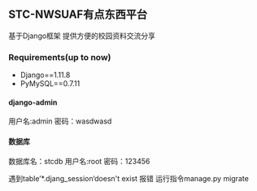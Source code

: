 ## STC-NWSUAF有点东西平台
基于Django框架 提供方便的校园资料交流分享

### Requirements(up to now)

* Django==1.11.8
* PyMySQL==0.7.11

#### django-admin
用户名:admin
密码：wasdwasd

#### 数据库
数据库名：stcdb
用户名:root
密码：123456

遇到table’*.djang_session‘doesn't exist
报错 运行指令manage.py migrate
